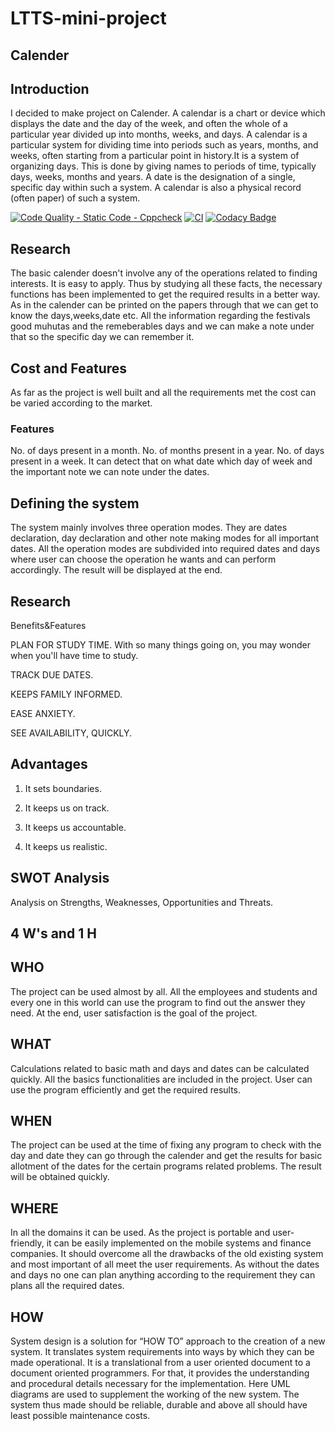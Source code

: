 # LTTS-mini-project 
## Calender
## Introduction
 I decided to make project on Calender. A calendar is a chart or device which displays the date and the day of the week, and often the whole of a particular year divided up into months, weeks, and days. A calendar is a particular system for dividing time into periods such as years, months, and weeks, often starting from a particular point in history.It is a system of organizing days. This is done by giving names to periods of time, typically days, weeks, months and years. A date is the designation of a single, specific day within such a system. A calendar is also a physical record (often paper) of such a system.

[![Code Quality - Static Code - Cppcheck](https://github.com/git170060024/LTTS-mini-project/actions/workflows/cppcheck.yml/badge.svg)](https://github.com/git170060024/LTTS-mini-project/actions/workflows/cppcheck.yml)
 [![CI](https://github.com/git170060024/LTTS-mini-project/actions/workflows/main.yml/badge.svg)](https://github.com/git170060024/LTTS-mini-project/actions/workflows/main.yml)
 [![Codacy Badge](https://app.codacy.com/project/badge/Grade/c095ed564f544292a96e1b43e9ba25ec)](https://www.codacy.com/gh/git170060024/LTTS-mini-project/dashboard?utm_source=github.com&amp;utm_medium=referral&amp;utm_content=git170060024/LTTS-mini-project&amp;utm_campaign=Badge_Grade)
 ## Research
The basic calender doesn't involve any of the operations related to finding interests. It is easy to apply. Thus by studying all these facts, the necessary functions has been implemented to get the required results in a better way. As in the calender can be printed on the papers through that we can get to know the days,weeks,date etc. All the information regarding the festivals good muhutas and the remeberables days and we can make a note under that so the specific day we can remember it.
## Cost and Features
As far as the project is well built and all the requirements met the cost can be varied according to the market.
### Features
No. of days present in a month.
No. of months present in a year.
No. of days present in a week.
It can detect that on what date which day of week and the important note we can note under the dates. 
## Defining the system
The system mainly involves three operation modes. They are dates declaration,  day declaration  and other note making modes for all important dates. All the operation modes are subdivided into required dates and days where user can choose the operation he wants and can perform accordingly. The result will be displayed at the end.
## Research
Benefits&Features

PLAN FOR STUDY TIME. With so many things going on, you may wonder when you'll have time to study.

TRACK DUE DATES.

KEEPS FAMILY INFORMED.

EASE ANXIETY.

SEE AVAILABILITY, QUICKLY.
## Advantages
   1. It sets boundaries.
   
   2. It keeps us on track.
    
   3. It keeps us accountable.
   
   4. It keeps us realistic.

## SWOT Analysis
Analysis on Strengths, Weaknesses, Opportunities and Threats.

## 4 W's and 1 H
## WHO 
 The project can be used almost by all. All the  employees and students and every one in this world can use the program to find out the answer they need. At the end,  user satisfaction is the goal  of the project.
## WHAT
Calculations related to basic math and days and dates can be calculated quickly. All the basics functionalities are included in the project. User can use the program efficiently and get the required results.
## WHEN
The project can be used at the time of fixing any program to check with the day and date they can go through  the calender
and get the results for basic allotment of the dates for the certain programs related problems. The result will be obtained quickly.
## WHERE
In all the domains it can be used. As the project is portable and user-friendly, it can be easily implemented on the mobile systems and finance companies. It should overcome all the drawbacks of the old existing system and most important of all meet the user requirements. As without the dates and days no one can plan anything according to the requirement they can plans all the required dates.
## HOW
System design is a solution for “HOW TO” approach to the creation of a new system. It translates system requirements into ways by which they can be made operational. It is a translational from a user oriented document to a document oriented programmers. For that, it provides the understanding and procedural details necessary for the implementation. Here UML diagrams are used to supplement the working of the new system. The system thus made should be reliable, durable and above all should have least possible maintenance costs.
